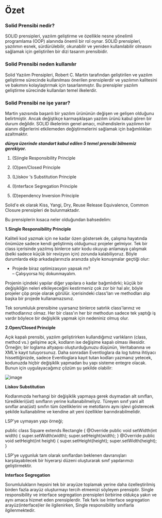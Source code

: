 # Özet

### Solid Prensibi nedir?
SOLID prensipleri, yazılım geliştirme ve özellikle nesne yönelimli programlama (OOP) alanında önemli bir rol oynar.
SOLID prensipleri, yazılımın esnek, sürdürülebilir, okunabilir ve yeniden kullanılabilir olmasını sağlamak için geliştirilen bir dizi tasarım prensibidir.

### Solid Prensibi neden kullanılır
Solid Yazılım Prensipleri, Robert C. Martin tarafından geliştirilen ve yazılım geliştirme sürecinde kullanılması önerilen prensiplerdir ve yazılımın kalitesini ve bakımını kolaylaştırmak için tasarlanmıştır.
Bu prensipler yazılım geliştirme sürecinde kullanılan temel ilkelerdir.

### Solid Prensibi ne işe yarar?
Martin yazısında başarılı bir yazılım ürününün değişen ve gelişen olduğunu belirtmiştir. Ancak değiştikçe karmaşıklaşan yazılım ürünü kabul gören bir durum değildir. 
SOLID ilkelerinin genel amacı, mühendislerin yazılımın bir alanını diğerlerini etkilemeden değiştirmelerini sağlamak için bağımlılıkları azaltmaktır.


**_dünya üzerinde standart kabul edilen 5 temel prensibi bilmemiz gerekiyor._**


1. (S)ingle Responsibility Principle

2. (O)pen/Closed Principle

3. (L)iskov ‘s Substitution Principle

4. (I)nterface Segregation Principle

5. (D)ependency Inversion Principle

Solid'e ek olarak Kiss, Yangi, Dry, Reuse Release Equivalence, Common Closure prensipleri de bulunmaktadır.

Bu prensiplerin kısaca neler olduğundan bahsedelim:

**1.Single Responsibility Principle**

Kaliteli kod yazmak için ne kadar özen göstersek de, çalışma hayatında önümüze sadece kendi geliştirmiş olduğumuz projeler gelmiyor. Tek bir class içerisinde yazılmış binlerce satır kodu okuyup anlamaya çalışmak (belki sadece küçük bir revizyon için) zorunda kalabiliyoruz. Böyle durumlarda ekip arkadaşlarınızla aranızda şöyle konuşmalar geçtiği olur:

+ Projede biraz optimizasyon yapsak mı?  
– Çalışıyorsa hiç dokunmayalım.

Projenin içindeki yapılar diğer yapılara o kadar bağımlıdırki; küçük bir değişikliğin neleri etkileyeceğini kestirmeniz çok zor bir hal alır, böyle projeler çöp proje olarak görülür. içerisindeki class'ları ve methodları alıp başka bir projede kullanamazsınız.

Tek sorumluluk prensibine uyarsanız binlerce satırlık class'larınız ve methodlarınız olmaz. Her bir class'ın her bir methodun sadece tek yaptığı iş vardır böylece bir değişiklik yapmak için nedeniniz olmuş olur.

**2.Open/Closed Principle**

Açık kapalı prensibi, yazılım geliştirirken kullandığımız varlıkların (class, method vs.) gelişime açık, kodların ise değişime kapalı olması ilkesidir. Örneğin; bir loglama altyapısı oluşturduğunuzu düşünün, Veritabanına ve XML’e kayıt tutuyorsunuz. Daha sonradan Eventloglara da log tutma ihtiyacı hissettiğinizde, sadece Eventloglara kayıt tutan kodları yazmanız yetecek, kodunuzda hiçbir değişiklik yapmadan bu yapı sisteme entegre olacak. Bunun için uygulayacağımız çözüm şu şekilde olabilir:

![image](https://github.com/OFLU61344/SOLID-Principles/assets/118263276/60c93667-90a8-4cec-b68d-23d12196908a)


**Liskov Substitution**

Kodlarımızda herhangi bir değişiklik yapmaya gerek duymadan alt sınıfları, türedikleri(üst) sınıfların yerine kullanabilmeliyiz. Türeyen sınıf yani alt sınıflar ana(üst) sınıfın tüm özelliklerini ve metotlarını aynı işlevi gösterecek şekilde kullanabilme ve kendine ait yeni özellikler barındırabilmelidir.

LSP’ye uymayan yapı örneği;

public class Square extends Rectangle {
    @Override
    public void setWidth(int width) {
        super.setWidth(width);
        super.setHeight(width);
    }
    @Override
    public void setHeight(int height) {
        super.setHeight(height);
        super.setWidth(height);
    }

  LSP’ye uygunluk tam olarak sınıflardan beklenen davranışları karşılayabilecek bir hiyerarşi düzeni oluşturarak sınıf yapılarımızı geliştirmektir.


**Interface Segregation**

Sorumlulukların hepsini tek bir arayüze toplamak yerine daha özelleştirilmiş birden fazla arayüz oluşturmayı tercih etmemizi söyleyen prensiptir.  Single responsibility ve interface segregation prensipleri birbirine oldukça yakın ve aynı amaca hizmet eden prensiplerdir. Tek fark ise Interface segregation arayüz(interface)ler ile ilgilenirken, Single responsibility sınıflarla ilgilenmektedir.

